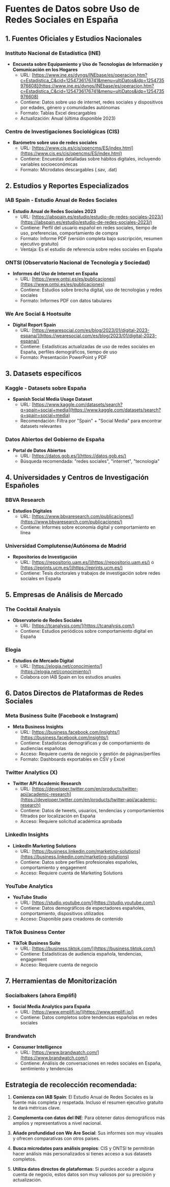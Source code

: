 # Fuentes de Datos sobre Uso de Redes Sociales en España

## 1. Fuentes Oficiales y Estudios Nacionales

### Instituto Nacional de Estadística (INE)

- **Encuesta sobre Equipamiento y Uso de Tecnologías de Información y Comunicación en los Hogares**
  - URL: [https://www.ine.es/dyngs/INEbase/es/operacion.htm?c=Estadistica_C&cid=1254736176741&menu=ultiDatos&idp=1254735976608](https://www.ine.es/dyngs/INEbase/es/operacion.htm?c=Estadistica_C&cid=1254736176741&menu=ultiDatos&idp=1254735976608)
  - Contiene: Datos sobre uso de internet, redes sociales y dispositivos por edades, género y comunidades autónomas
  - Formato: Tablas Excel descargables
  - Actualización: Anual (última disponible 2023)

### Centro de Investigaciones Sociológicas (CIS)

- **Barómetro sobre uso de redes sociales**
  - URL: [https://www.cis.es/cis/opencms/ES/index.html](https://www.cis.es/cis/opencms/ES/index.html)
  - Contiene: Encuestas detalladas sobre hábitos digitales, incluyendo variables socioeconómicas
  - Formato: Microdatos descargables (.sav, .dat)

## 2. Estudios y Reportes Especializados

### IAB Spain - Estudio Anual de Redes Sociales

- **Estudio Anual de Redes Sociales 2023**
  - URL: [https://iabspain.es/estudio/estudio-de-redes-sociales-2023/](https://iabspain.es/estudio/estudio-de-redes-sociales-2023/)
  - Contiene: Perfil del usuario español en redes sociales, tiempo de uso, preferencias, comportamiento de compra
  - Formato: Informe PDF (versión completa bajo suscripción, resumen ejecutivo gratuito)
  - Ventaja: Es el estudio de referencia sobre redes sociales en España

### ONTSI (Observatorio Nacional de Tecnología y Sociedad)

- **Informes del Uso de Internet en España**
  - URL: [https://www.ontsi.es/es/publicaciones](https://www.ontsi.es/es/publicaciones)
  - Contiene: Estudios sobre brecha digital, uso de tecnologías y redes sociales
  - Formato: Informes PDF con datos tabulares

### We Are Social & Hootsuite

- **Digital Report Spain**
  - URL: [https://wearesocial.com/es/blog/2023/01/digital-2023-espana/](https://wearesocial.com/es/blog/2023/01/digital-2023-espana/)
  - Contiene: Estadísticas actualizadas de uso de redes sociales en España, perfiles demográficos, tiempo de uso
  - Formato: Presentación PowerPoint y PDF

## 3. Datasets específicos

### Kaggle - Datasets sobre España

- **Spanish Social Media Usage Dataset**
  - URL: [https://www.kaggle.com/datasets/search?q=spain+social+media](https://www.kaggle.com/datasets/search?q=spain+social+media)
  - Recomendación: Filtra por "Spain" + "Social Media" para encontrar datasets relevantes

### Datos Abiertos del Gobierno de España

- **Portal de Datos Abiertos**
  - URL: [https://datos.gob.es/](https://datos.gob.es/)
  - Búsqueda recomendada: "redes sociales", "internet", "tecnología"

## 4. Universidades y Centros de Investigación Españoles

### BBVA Research

- **Estudios Digitales**
  - URL: [https://www.bbvaresearch.com/publicaciones/](https://www.bbvaresearch.com/publicaciones/)
  - Contiene: Informes sobre economía digital y comportamiento en línea

### Universidad Complutense/Autónoma de Madrid

- **Repositorios de Investigación**
  - URL: [https://repositorio.uam.es/](https://repositorio.uam.es/) o [https://eprints.ucm.es/](https://eprints.ucm.es/)
  - Contiene: Tesis doctorales y trabajos de investigación sobre redes sociales en España

## 5. Empresas de Análisis de Mercado

### The Cocktail Analysis

- **Observatorio de Redes Sociales**
  - URL: [https://tcanalysis.com/](https://tcanalysis.com/)
  - Contiene: Estudios periódicos sobre comportamiento digital en España

### Elogia

- **Estudios de Mercado Digital**
  - URL: [https://elogia.net/conocimiento/](https://elogia.net/conocimiento/)
  - Colabora con IAB Spain en los estudios anuales

## 6. Datos Directos de Plataformas de Redes Sociales

### Meta Business Suite (Facebook e Instagram)

- **Meta Business Insights**
  - URL: [https://business.facebook.com/insights/](https://business.facebook.com/insights/)
  - Contiene: Estadísticas demográficas y de comportamiento de audiencias españolas
  - Acceso: Requiere cuenta de negocio y gestión de páginas/perfiles
  - Formato: Dashboards exportables en CSV y Excel

### Twitter Analytics (X)

- **Twitter API Academic Research**
  - URL: [https://developer.twitter.com/en/products/twitter-api/academic-research](https://developer.twitter.com/en/products/twitter-api/academic-research)
  - Contiene: Datos de tweets, usuarios, tendencias y comportamientos filtrados por localización en España
  - Acceso: Requiere solicitud académica aprobada

### LinkedIn Insights

- **LinkedIn Marketing Solutions**
  - URL: [https://business.linkedin.com/marketing-solutions](https://business.linkedin.com/marketing-solutions)
  - Contiene: Datos sobre perfiles profesionales españoles, comportamiento y engagement
  - Acceso: Requiere cuenta de Marketing Solutions

### YouTube Analytics

- **YouTube Studio**
  - URL: [https://studio.youtube.com/](https://studio.youtube.com/)
  - Contiene: Datos demográficos de espectadores españoles, comportamiento, dispositivos utilizados
  - Acceso: Disponible para creadores de contenido

### TikTok Business Center

- **TikTok Business Suite**
  - URL: [https://business.tiktok.com/](https://business.tiktok.com/)
  - Contiene: Estadísticas de audiencia española, tendencias, engagement
  - Acceso: Requiere cuenta de negocio

## 7. Herramientas de Monitorización

### Socialbakers (ahora Emplifi)

- **Social Media Analytics para España**
  - URL: [https://www.emplifi.io/](https://www.emplifi.io/)
  - Contiene: Datos completos sobre tendencias españolas en redes sociales

### Brandwatch

- **Consumer Intelligence**
  - URL: [https://www.brandwatch.com/](https://www.brandwatch.com/)
  - Contiene: Análisis de conversaciones en redes sociales en España, sentimiento y tendencias

## Estrategia de recolección recomendada:

1. **Comienza con IAB Spain**: El Estudio Anual de Redes Sociales es la fuente más completa y respetada. Incluso el resumen ejecutivo gratuito te dará métricas clave.

2. **Complementa con datos del INE**: Para obtener datos demográficos más amplios y representativos a nivel nacional.

3. **Añade profundidad con We Are Social**: Sus informes son muy visuales y ofrecen comparativas con otros países.

4. **Busca microdatos para análisis propios**: CIS y ONTSI te permitirán hacer análisis más personalizados si tienes acceso a sus datasets completos.

5. **Utiliza datos directos de plataformas**: Si puedes acceder a alguna cuenta de negocio, estos datos son muy valiosos por su precisión y actualización.
